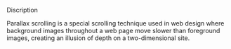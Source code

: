 Discription

Parallax scrolling is a special scrolling technique used in web design where background images throughout a web page move slower than foreground images, creating an illusion of depth on a two-dimensional site.
